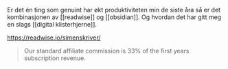 Er det én ting som genuint har økt produktiviteten min de siste åra så er det kombinasjonen av [[readwise]] og [[obsidian]]. Og hvordan det har gitt meg en slags [[digital klisterhjerne]].


https://readwise.io/simenskriver/

> Our standard affiliate commission is 33% of the first years subscription revenue.